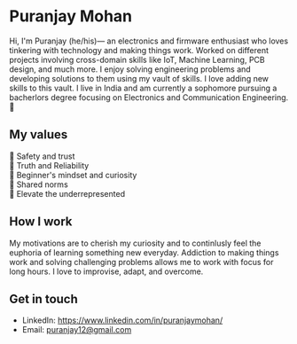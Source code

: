 # Puranjay Mohan
Hi, I'm Puranjay (he/his)— an electronics and firmware enthusiast who loves tinkering with technology and making things work. Worked on different projects involving cross-domain skills like IoT, Machine Learning, PCB design, and much more. I enjoy solving engineering problems and developing solutions to them using my vault of skills. I love adding new skills to this vault. I live in India and am currently a sophomore pursuing a bacherlors degree focusing on Electronics and Communication Engineering. 🚀

## My values
💖 Safety and trust<br>
🌟 Truth and Reliability<br>
🍏 Beginner's mindset and curiosity<br>
🙌 Shared norms<br>
🚀 Elevate the underrepresented

## How I work
My motivations are to cherish my curiosity and to continlusly feel the euphoria of learning something new everyday. Addiction to making things work and solving challenging problems allows me to work with focus for long hours. I love to improvise, adapt, and overcome.

## Get in touch
- LinkedIn: https://www.linkedin.com/in/puranjaymohan/
- Email: puranjay12@gmail.com
